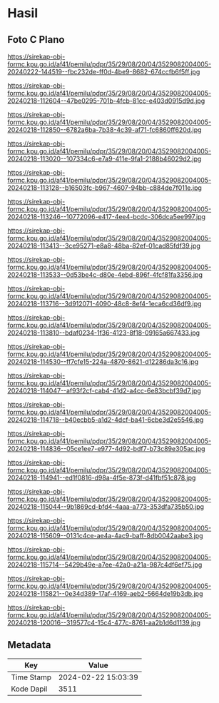 # Hasil

## Foto C Plano

https://sirekap-obj-formc.kpu.go.id/af41/pemilu/pdpr/35/29/08/20/04/3529082004005-20240222-144519--fbc232de-ff0d-4be9-8682-674ccfb6f5ff.jpg

https://sirekap-obj-formc.kpu.go.id/af41/pemilu/pdpr/35/29/08/20/04/3529082004005-20240218-112604--47be0295-701b-4fcb-81cc-e403d0915d9d.jpg

https://sirekap-obj-formc.kpu.go.id/af41/pemilu/pdpr/35/29/08/20/04/3529082004005-20240218-112850--6782a6ba-7b38-4c39-af71-fc6860ff620d.jpg

https://sirekap-obj-formc.kpu.go.id/af41/pemilu/pdpr/35/29/08/20/04/3529082004005-20240218-113020--107334c6-e7a9-411e-9fa1-2188b46029d2.jpg

https://sirekap-obj-formc.kpu.go.id/af41/pemilu/pdpr/35/29/08/20/04/3529082004005-20240218-113128--b16503fc-b967-4607-94bb-c884de7f011e.jpg

https://sirekap-obj-formc.kpu.go.id/af41/pemilu/pdpr/35/29/08/20/04/3529082004005-20240218-113246--10772096-e417-4ee4-bcdc-306dca5ee997.jpg

https://sirekap-obj-formc.kpu.go.id/af41/pemilu/pdpr/35/29/08/20/04/3529082004005-20240218-113413--3ce95271-e8a8-48ba-82ef-01cad85fdf39.jpg

https://sirekap-obj-formc.kpu.go.id/af41/pemilu/pdpr/35/29/08/20/04/3529082004005-20240218-113533--0d53be4c-d80e-4ebd-896f-4fcf81fa3356.jpg

https://sirekap-obj-formc.kpu.go.id/af41/pemilu/pdpr/35/29/08/20/04/3529082004005-20240218-113716--3d912071-4090-48c8-8ef4-1eca6cd36df9.jpg

https://sirekap-obj-formc.kpu.go.id/af41/pemilu/pdpr/35/29/08/20/04/3529082004005-20240218-113810--bdaf0234-1f36-4123-8f18-09165a667433.jpg

https://sirekap-obj-formc.kpu.go.id/af41/pemilu/pdpr/35/29/08/20/04/3529082004005-20240218-114530--ff7cfe15-224a-4870-8621-d12286da3c16.jpg

https://sirekap-obj-formc.kpu.go.id/af41/pemilu/pdpr/35/29/08/20/04/3529082004005-20240218-114047--af93f2cf-cab4-41d2-a4cc-6e83bcbf39d7.jpg

https://sirekap-obj-formc.kpu.go.id/af41/pemilu/pdpr/35/29/08/20/04/3529082004005-20240218-114718--b40ecbb5-a1d2-4dcf-ba41-6cbe3d2e5546.jpg

https://sirekap-obj-formc.kpu.go.id/af41/pemilu/pdpr/35/29/08/20/04/3529082004005-20240218-114836--05ce1ee7-e977-4d92-bdf7-b73c89e305ac.jpg

https://sirekap-obj-formc.kpu.go.id/af41/pemilu/pdpr/35/29/08/20/04/3529082004005-20240218-114941--ed1f0816-d98a-4f5e-873f-d41fbf51c878.jpg

https://sirekap-obj-formc.kpu.go.id/af41/pemilu/pdpr/35/29/08/20/04/3529082004005-20240218-115044--9b1869cd-bfd4-4aaa-a773-353dfa735b50.jpg

https://sirekap-obj-formc.kpu.go.id/af41/pemilu/pdpr/35/29/08/20/04/3529082004005-20240218-115609--0131c4ce-ae4a-4ac9-baff-8db0042aabe3.jpg

https://sirekap-obj-formc.kpu.go.id/af41/pemilu/pdpr/35/29/08/20/04/3529082004005-20240218-115714--5429b49e-a7ee-42a0-a21a-987c4df6ef75.jpg

https://sirekap-obj-formc.kpu.go.id/af41/pemilu/pdpr/35/29/08/20/04/3529082004005-20240218-115821--0e34d389-17af-4169-aeb2-5664de19b3db.jpg

https://sirekap-obj-formc.kpu.go.id/af41/pemilu/pdpr/35/29/08/20/04/3529082004005-20240218-120016--319577c4-15c4-477c-8761-aa2b1d6d1139.jpg


## Metadata

| Key        | Value               |
| ---------- | ------------------- |
| Time Stamp | 2024-02-22 15:03:39 |
| Kode Dapil | 3511                |



